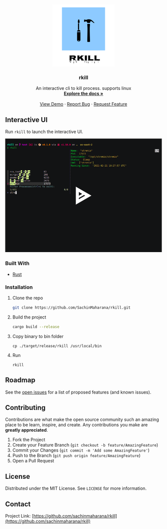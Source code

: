 <br />
<p align="center">
  <a href="https://github.com/othneildrew/Best-README-Template">
    <img src="assets/rkill.png" alt="Logo" width="200" height="200" style="color: "white">
  </a>

  <h3 align="center">rkill</h3>

  <p align="center">
    An interactive cli to kill process. supports linux
    <br />
    <a href="https://github.com/othneildrew/Best-README-Template"><strong>Explore the docs »</strong></a>
    <br />
    <br />
    <a href="https://github.com/othneildrew/Best-README-Template">View Demo</a>
    ·
    <a href="https://github.com/othneildrew/Best-README-Template/issues">Report Bug</a>
    ·
    <a href="https://github.com/othneildrew/Best-README-Template/issues">Request Feature</a>
  </p>
</p>

## Interactive UI

Run `rkill` to launch the interactive UI.

[![asciicast](assets/rkill-scrn.png)](https://asciinema.org/a/CMK6UCxTt6UpMIcEOBnUrUaBw)

### Built With

- [Rust](https://www.rust-lang.org/)

### Installation

1. Clone the repo
   ```sh
   git clone https://github.com/SachinMaharana/rkill.git
   ```
2. Build the project
   ```sh
   cargo build --release
   ```
3. Copy binary to bin folder
   ```JS
   cp ./target/release/rkill /usr/local/bin
   ```
4. Run
   ```
   rkill
   ```

## Roadmap

See the [open issues](https://github.com/sachinmaharana/rkill/issues) for a list of proposed features (and known issues).

<!-- CONTRIBUTING -->

## Contributing

Contributions are what make the open source community such an amazing place to be learn, inspire, and create. Any contributions you make are **greatly appreciated**.

1. Fork the Project
2. Create your Feature Branch (`git checkout -b feature/AmazingFeature`)
3. Commit your Changes (`git commit -m 'Add some AmazingFeature'`)
4. Push to the Branch (`git push origin feature/AmazingFeature`)
5. Open a Pull Request

<!-- LICENSE -->

## License

Distributed under the MIT License. See `LICENSE` for more information.

<!-- CONTACT -->

## Contact

Project Link: [https://github.com/sachinmaharana/rkill](https://github.com/sachinmaharana/rkill)
